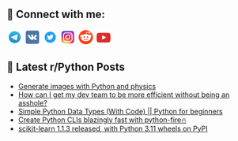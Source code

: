 ## 🔎 Connect with me:
[<img src="https://github.com/bullbesh/bullbesh/blob/main/images/Telegram.png" width="32" height="32" />](https://t.me/bullbesh)
[<img src="https://github.com/bullbesh/bullbesh/blob/main/images/VK.png" width="32" height="32" />](https://vk.com/bullbesh)
[<img src="https://github.com/bullbesh/bullbesh/blob/main/images/Twitter.png" width="32" height="32" />](https://twitter.com/bullbesh1)
[<img src="https://github.com/bullbesh/bullbesh/blob/main/images/Instagram.png" width="32" height="32" />](https://www.instagram.com/bullbesh)
[<img src="https://github.com/bullbesh/bullbesh/blob/main/images/Reddit.png" width="32" height="32" />](https://www.reddit.com/user/bullbesh)
[<img src="https://github.com/bullbesh/bullbesh/blob/main/images/YouTube.png" width="32" height="32" />](https://www.youtube.com/channel/UCtfjRs6uzgq5mfm8S06WTcg)

## 📕 Latest r/Python Posts
<!-- BLOG-POST-LIST:START -->
- [Generate images with Python and physics](https://www.reddit.com/r/Python/comments/ye2b0m/generate_images_with_python_and_physics/)
- [How can I get my dev team to be more efficient without being an asshole?](https://www.reddit.com/r/Python/comments/ye1nkd/how_can_i_get_my_dev_team_to_be_more_efficient/)
- [Simple Python Data Types &lpar;With Code&rpar; || Python for beginners](https://www.reddit.com/r/Python/comments/ye1hd1/simple_python_data_types_with_code_python_for/)
- [Create Python CLIs blazingly fast with python-fire🔥](https://www.reddit.com/r/Python/comments/ye0kc8/create_python_clis_blazingly_fast_with_pythonfire/)
- [scikit-learn 1.1.3 released, with Python 3.11 wheels on PyPI](https://www.reddit.com/r/Python/comments/ye0jy0/scikitlearn_113_released_with_python_311_wheels/)
<!-- BLOG-POST-LIST:END -->
